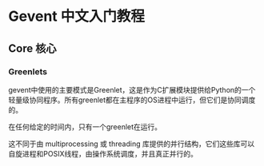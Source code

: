 # Gevent 中文入门教程

## Core 核心

### Greenlets

gevent中使用的主要模式是Greenlet，这是作为C扩展模块提供给Python的一个轻量级协同程序。所有greenlet都在主程序的OS进程中运行，但它们是协同调度的。

在任何给定的时间内，只有一个greenlet在运行。

这不同于由 multiprocessing 或 threading 库提供的并行结构，它们这些库可以自旋进程和POSIX线程，由操作系统调度，并且真正并行的。
